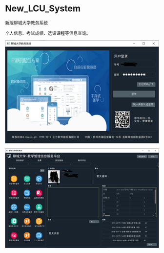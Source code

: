 # New_LCU_System
新版聊城大学教务系统

个人信息、考试成绩、选课课程等信息查询。

![img1](https://github.com/weiyinhao/New_LCU_System/blob/master/LCU/resource/img/backgroundimg/1.png)

![img2](https://github.com/weiyinhao/New_LCU_System/blob/master/LCU/resource/img/backgroundimg/2.png)
